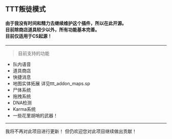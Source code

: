 ## TTT叛徒模式
#### 由于我没有时间和精力去继续维护这个插件，所以在此开源。<br>目前除商店道具较少以外，所有功能基本完善。<br>目前仅适用于CS起源！
___
> 目前支持的功能
+ 队内语音
+ 道具商店
+ 快捷消息
+ 地图实体拓展 详见ttt_addon_maps.sp
+ 尸体系统
+ 拖拽系统
+ DNA检测
+ Karma系统
+ 一些花里胡哨的武器！
___
我将不再对此项目进行更新！
但仍欢迎您对此项目继续做出贡献！
